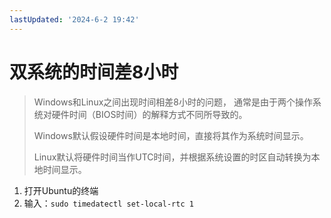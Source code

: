 ```yaml
---
lastUpdated: '2024-6-2 19:42'
---
```


# 双系统的时间差8小时

> Windows和Linux之间出现时间相差8小时的问题，
> 通常是由于两个操作系统对硬件时间（BIOS时间）的解释方式不同所导致的。
>
> Windows默认假设硬件时间是本地时间，直接将其作为系统时间显示。
>
> Linux默认将硬件时间当作UTC时间，并根据系统设置的时区自动转换为本地时间显示。

1. 打开Ubuntu的终端
2. 输入：```sudo timedatectl set-local-rtc 1```